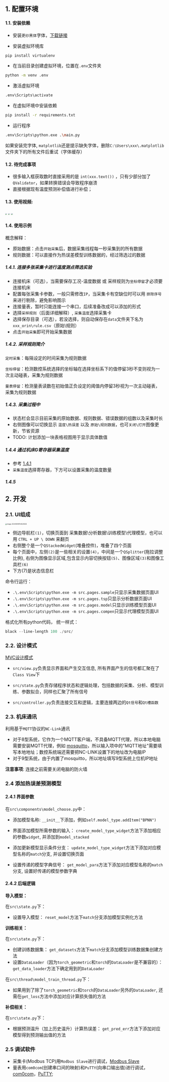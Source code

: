 ## 1. 配置环境

#### 1.1. 安装依赖

- 安装`更纱黑体`字体，[下载链接](https://mirrors.tuna.tsinghua.edu.cn/github-release/be5invis/Sarasa-Gothic/Sarasa%20Gothic%2C%20Version%201.0.21/SarasaUiSC-TTF-1.0.21.7z)

- 安装虚拟环境库
```bash
pip install virtualenv
```
- 在当前目录创建虚拟环境，位置在`.env`文件夹
```bash
python -m venv .env
```
- 激活虚拟环境
```bash
.env\Scripts\activate
```
- 在虚拟环境中安装依赖
```bash
pip install -r requirements.txt
```
- 运行程序
```bash
.env\Scripts\python.exe .\main.py   
```

如果安装完字体, `matplotlib`还是提示缺失字体，删除`C:\Users\xxx\.matplotlib`文件夹下的所有文件后重试（字体缓存）

#### 1.2. 待完成事项

- 很多输入框获取数时直接采用的是 `int(xxx.text())` ，只有少部分加了`QValidator`，如果转换错误会导致程序崩溃
- 直接根据现有温度预测补偿值进行补偿；

#### 1.3. 使用视频:

<img src="doc/sample.gif" style="zoom:33%;" />

<img src="doc/tsp.gif" style="zoom:33%;" />

<img src="doc/model.gif" style="zoom:33%;" />

#### 1.4. 使用示例

概念解释：

- 原始数据：点击`开始采集`后，数据采集线程每一秒采集到的所有数据
- 规则数据：可以直接作为热误差模型训练数据的，经过筛选过的数据

##### 1.4.1. 连接多张采集卡进行温度测点筛选实验

- 连接机床（可选），当需要保存工况-温度数据 或 采样规则为`坐标停留`才必须要连接机床
- 配置每张采集卡参数，一般只需修改`IP`，当采集卡有空缺位时可以用 `排除序号` 来进行剔除，避免影响图示
- 连接量表，暂时只能连接一个串口，后续准备改成可以添加的形式
- 选择`采样规则`（后面详细解释）, `采集温度`选择采集卡
- 选择保存目录（可选），若没选择，则自动保存在`data`文件夹下名为`xxx_orin\rule.csv`（原始\规则）
- 点击`开始采集`即可开始采集数据

##### 1.4.2. 采样规则简介

`定时采集`：每隔设定的时间采集为规则数据

`坐标停留`：检测数控系统选择的坐标轴在选择坐标系下的值停留3秒不变则视为一次主动碰表，采集为规则数据

`量表停留`：检测量表读数在初始值正负设定的阈值内停留3秒视为一次主动碰表，采集为规则数据

##### 1.4.3. 采集过程中

- 状态栏会显示目前采集的原始数据、规则数据、错误数据的组数以及采集时长
- 右侧图像可以切换显示 `温度\热误差` 以及 `原始\规则数据`，也可`关闭\打开`图像更新，节省资源
- TODO: 计划添加一块表格视图用于显示具体数值

##### 1.4.4 通过机床G寄存器采集温度

- 参考 [1.4.1](#141-连接多张采集卡进行温度测点筛选实验)
- `采集温度`选择寄存器，下方可以设置采集的温度数量

##### 1.4.5 

## 2. 开发

### 2.1. UI组成

<img src="doc/layout.png" alt="image-20240909154620636" style="zoom:33%;" />

- 侧边导航栏`(1)`，切换页面到 采集数据\分析数据\训练模型\代理模型，也可以用 `CTRL + UP \ DOWN` 来翻页
- 右侧整个是一个`QStackedWidget`(堆叠控件)，堆叠了四个页面
- 每个页面中，左侧`(2)`是一些相关的设置`(4)`，中间是一个`QSplitter`(拖拉调整比例), 右侧为图像显示区域,包含显示内容切换按钮`(5)`、图像区域`(3)`和图像工具栏`(6)`
- 下方(7)是状态信息栏

命令行运行：

- `.\.env\Scripts\python.exe -m src.pages.sample`只显示采集数据页面UI
- `.\.env\Scripts\python.exe -m src.pages.tsp`只显示分析数据页面UI
- `.\.env\Scripts\python.exe -m src.pages.model`只显示训练模型页面UI
- `.\.env\Scripts\python.exe -m src.pages.compen`只显示代理模型页面UI

格式化所有python代码， 统一样式：

```powershell
black --line-length 100 ./src/
```

### 2.2. 设计模式

[MVC设计模式](https://www.runoob.com/design-pattern/mvc-pattern.html)

- `src/view.py`负责显示界面和产生交互信息, 所有界面产生的信号都汇聚在了`Class View`下

- `src/state.py`负责存储程序状态和逻辑处理，包括数据的采集、分析、模型训练、参数拟合，同样也汇聚了所有信号

- `src/controller.py`负责连接交互和逻辑，主要连接两边的`Qt信号`和`Qt槽函数`

### 2.3. 机床通讯

利用基于`MQTT`协议的`NC-Link`通讯

- 对于8型系统，它作为一个MQTT客户端，不具备MQTT代理，所以本地电脑需要安装MQTT代理，例如 [mosquitto](https://mosquitto.org/)，所以输入项中的"MQTT地址"需要填写本地地址；数控系统端还需要把NC-LINK设置下的地址改为电脑IP
- 对于9型系统，由于内置了mosquitto，所以地址填写9型系统上位机IP地址

**注意事项**: 连接之前需要关闭电脑的防火墙

### 2.4 添加热误差预测模型

#### 2.4.1 界面参数

在`src\components\model_choose.py`中：

- 添加模型名称:
  `__init__`下添加，例如`self.model_type.addItem("BPNN")`

- 界面添加模型所需参数的输入：
`create_model_type_widget`方法下添加相应的参数`widget`, 并添加到`model_stacked`
- 添加更新模型显示条件分支：
`update_model_type_widget`方法下添加对应模型名称的`match`分支, 并设置切换页面
- 设置传递的模型字典信号：
`get_model_para`方法下添加对应模型名称的`match`分支, 设置好传递的模型参数字典

#### 2.4.2 后端逻辑

**导入模型：**

在`src\state.py`下：

- 设置导入模型：
`reset_model`方法下`match`分支添加模型实例化方法

**训练相关：**

在`src\state.py`下：

- 创建训练数据集：
  `get_datasets`方法下`match`分支添加模型训练数据集创建方法
- 设置`DataLoader`（因为`torch_geometric`和`torch`的`DataLoader`是不兼容的）：
  `get_data_loader`方法下确定用到的`DataLoader`

在`src\thread\model_train_thread.py`下：

- 如果用到了除了`torch_geometric`和`torch`的`DataLoader`另外的`DataLoader`, 还需在`get_loss`方法中添加对应计算损失值的方法

**补偿相关：**

在`src\state.py`下：

- 根据预测温升（加上历史温升）计算热误差：
  `get_pred_err`方法下添加对应模型得到预测输出值的方法

### 2.5 调试软件

- 采集卡(Modbus TCP)用`Modbus Slave`进行调试，[Modbus Slave](https://filecr.com/windows/modbus-slave/)
- 量表用`com0com`(创建串口间的映射)和`PuTTY`(向串口输出值)进行调试，[com0com](https://sourceforge.net/projects/com0com/)，[PuTTY](https://www.chiark.greenend.org.uk/~sgtatham/putty/latest.html);